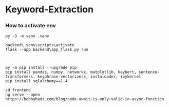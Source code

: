 # Keyword-Extraction



### How to activate env
```
py -3 -m venv .venv
```

```
backend\.venv\scripts\activate
flask --app backend\app_flask.py run



py -m pip install --upgrade pip
pip install pandas, numpy, networkx, matplotlib, keybert, sentence-transformers, keyphrase-vectorizers, instaloader, ipykernel
pip install sqlalchemy==1.4

```


```
cd frontend
ng serve --open 
https://bobbyhadz.com/blog/node-await-is-only-valid-in-async-function
```
<!-- $ python -m venv projectname
$ source projectname/bin/activate
(venv) $ pip install ipykernel
(venv) $ ipython kernel install --user --name=projectname -->
